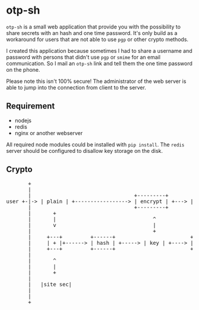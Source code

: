 # otp-sh

`otp-sh` is a small web application that provide you with the possibility to
share secrets with an hash and one time password. It's only build as
a workaround for users that are not able to use `pgp` or other crypto methods.

I created this application because sometimes I had to share a username and
password with persons that didn't use `pgp` or `smime` for an email
communication. So I mail an `otp-sh` link and tell them the one time password
on the phone.

Please note this isn't 100% secure! The administrator of the web server is able
to jump into the connection from client to the server.

## Requirement

- nodejs
- redis
- nginx or another webserver

All required node modules could be installed with `pip install`. The `redis`
server should be configured to disallow key storage on the disk.

## Crypto

<pre>
       +                                                                         +
       |                                                                         |
       |                                 +---------+                             |
user +-|-&gt; | plain | +-----------------&gt; | encrypt | +---&gt; | crypt txt | +----------&gt; db
       |                                 +---------+                             |
       |       +                                                                 |
       |       |                               ^                     +--&gt;|url| +----&gt; email
       |       v                               |                     |           |
       |                                       +                     |           |
       |     +---+         +------+                        +-------+ |           |
       |     | + |+------&gt; | hash | +-----&gt; | key | +----&gt; | split |-+           |
       |     +---+         +------+                        +-------+ |           |
       |                                                             |           |
       |       ^                                                     |           |
       |       |                                                     +--&gt;|otp| +----&gt; phone
       |       +                                                                 |
       |                                                                         |
       |   |site sec|                                                            |
       |                                                                         |
       |                                                                         |
       +                                                                         +</pre>
